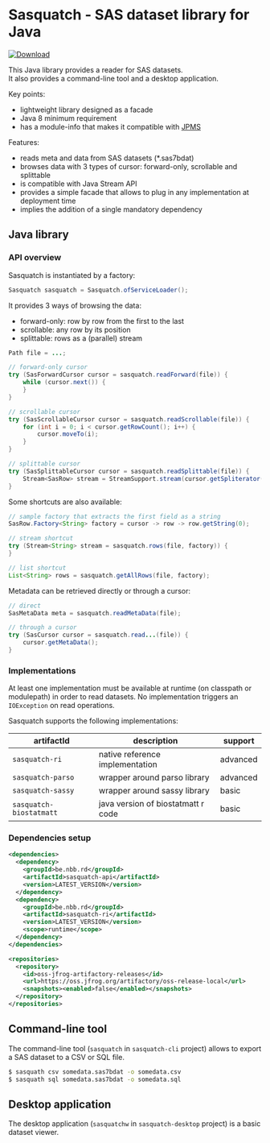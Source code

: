 # Sasquatch - SAS dataset library for Java

[![Download](https://img.shields.io/github/release/nbbrd/sasquatch.svg)](https://github.com/nbbrd/sasquatch/releases/latest)

This Java library provides a reader for SAS datasets.  
It also provides a command-line tool and a desktop application.

Key points:

- lightweight library designed as a facade
- Java 8 minimum requirement
- has a module-info that makes it compatible with [JPMS](https://www.baeldung.com/java-9-modularity) 

Features:

- reads meta and data from SAS datasets (*.sas7bdat)
- browses data with 3 types of cursor: forward-only, scrollable and splittable
- is compatible with Java Stream API
- provides a simple facade that allows to plug in any implementation at deployment time
- implies the addition of a single mandatory dependency

## Java library

### API overview

Sasquatch is instantiated by a factory:

```java
Sasquatch sasquatch = Sasquatch.ofServiceLoader();
```

It provides 3 ways of browsing the data:
- forward-only: row by row from the first to the last
- scrollable: any row by its position
- splittable: rows as a (parallel) stream

```java
Path file = ...;

// forward-only cursor
try (SasForwardCursor cursor = sasquatch.readForward(file)) {
    while (cursor.next()) {
    }
}

// scrollable cursor
try (SasScrollableCursor cursor = sasquatch.readScrollable(file)) {
    for (int i = 0; i < cursor.getRowCount(); i++) {
        cursor.moveTo(i);
    }
}

// splittable cursor
try (SasSplittableCursor cursor = sasquatch.readSplittable(file)) {
    Stream<SasRow> stream = StreamSupport.stream(cursor.getSpliterator(), false);
}
```
Some shortcuts are also available:

```java
// sample factory that extracts the first field as a string
SasRow.Factory<String> factory = cursor -> row -> row.getString(0);

// stream shortcut
try (Stream<String> stream = sasquatch.rows(file, factory)) {
}

// list shortcut
List<String> rows = sasquatch.getAllRows(file, factory);
```
Metadata can be retrieved directly or through a cursor:
```java
// direct
SasMetaData meta = sasquatch.readMetaData(file);

// through a cursor
try (SasCursor cursor = sasquatch.read...(file)) {
    cursor.getMetaData();
}
```

### Implementations

At least one implementation must be available at runtime (on classpath or modulepath) in order to read datasets. No implementation triggers an `IOException` on read operations.

Sasquatch supports the following implementations:

| artifactId | description | support |
| --- | --- | --- |
| `sasquatch-ri` | native reference implementation | advanced |
| `sasquatch-parso` | wrapper around parso library | advanced |
| `sasquatch-sassy` | wrapper around sassy library | basic |
| `sasquatch-biostatmatt` | java version of biostatmatt r code | basic |

### Dependencies setup

```xml
<dependencies>
  <dependency>
    <groupId>be.nbb.rd</groupId>
    <artifactId>sasquatch-api</artifactId>
    <version>LATEST_VERSION</version>
  </dependency>
  <dependency>
    <groupId>be.nbb.rd</groupId>
    <artifactId>sasquatch-ri</artifactId>
    <version>LATEST_VERSION</version>
    <scope>runtime</scope>
  </dependency>
</dependencies>

<repositories>
  <repository>
    <id>oss-jfrog-artifactory-releases</id>
    <url>https://oss.jfrog.org/artifactory/oss-release-local</url>
    <snapshots><enabled>false</enabled></snapshots>
  </repository>
</repositories>
```

## Command-line tool

The command-line tool (`sasquatch` in `sasquatch-cli` project) allows to export a SAS dataset to a CSV or SQL file.

```bash
$ sasquath csv somedata.sas7bdat -o somedata.csv
$ sasquath sql somedata.sas7bdat -o somedata.sql
```

## Desktop application

The desktop application (`sasquatchw` in `sasquatch-desktop` project) is a basic dataset viewer.
